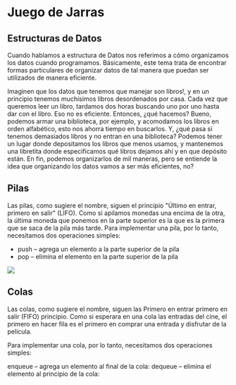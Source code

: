 # Juego de Jarras

## Estructuras de Datos

Cuando hablamos a estructura de Datos nos referimos a cómo organizamos los datos cuando programamos. Básicamente, este tema trata de encontrar formas particulares de  organizar datos de tal manera que puedan ser utilizados de manera eficiente.

Imaginen que los datos que tenemos que manejar son libros!, y en un principio tenemos muchísimos libros desordenados por casa. Cada vez que queremos leer un libro, tardamos dos horas buscando uno por uno hasta dar con el libro. Eso no es eficiente. Entonces, ¿qué hacemos? Bueno, podemos armar una biblioteca, por ejemplo, y acomodamos los libros en orden alfabético, esto nos ahorra tiempo en buscarlos. Y, ¿qué pasa si tenemos demasiados libros y no entran en una biblioteca? Podemos tener un lugar donde depositamos los libros que menos usamos, y mantenemos una libretita donde especificamos qué libros dejamos ahí y en que depósito están.
En fin, podemos organizarlos de mil maneras, pero se entiende la idea que organizando los datos vamos a ser más eficientes, no?

## Pilas

Las pilas, como sugiere el nombre, siguen el principio "Último en entrar, primero en salir"  (LIFO). Como si apilamos monedas una encima de la otra, la última moneda que ponemos en la parte superior es la que es la primera que se saca de la pila más tarde.
Para implementar una pila, por lo tanto, necesitamos dos operaciones simples:

* push – agrega un elemento a la parte superior de la pila
* pop – elimina el elemento en la parte superior de la pila

![](../_src/assets/05-Estructuras_Datos_1/ejemplo_pila.jpg)


## Colas

Las colas, como sugiere el nombre, siguen las Primero en entrar primero en salir (FIFO) principio. Como si esperara en una cola las entradas del cine, el primero en hacer fila es el primero en comprar una entrada y disfrutar de la película.

Para implementar una cola, por lo tanto, necesitamos dos operaciones simples:

enqueue – agrega un elemento al final de la cola:
dequeue – elimina el elemento al principio de la cola:

